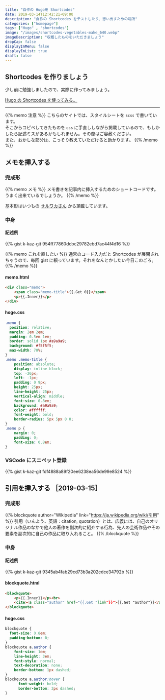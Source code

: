 ```yaml
---
title: "自作の Hugo用 Shortcodes"
date: 2019-03-14T12:42:21+09:00
description: "自作の Shortcodes をテストしたり、思い出すための場所"
categories: ["homepage"]
tags: ["Hugo" , "shortcodes"]
image: "/images/shortcodes-vegetables-make_640.webp"
imageDescription: "収穫したものをいただきましょう"
dropCap: false
displayInMenu: false
displayInList: true
draft: false
---
```

## Shortcodes を作りましょう
少し前に勉強しましたので、実際に作ってみましょう。  

[Hugo の Shortcodes を使ってみる。](../hugo-shortcodes/)

---

{{% memo 注意 %}}
こちらのサイトでは、スタイルシートを `scss` で書いています。  
そこからコピペしてきたものを `css` に手直ししながら掲載しているので、もしかしたら記述ミスがあるかもしれません。その際はご容赦ください。  
また、おかしな部分は、こっそり教えていただけると助かります。
{{% /memo %}}

## メモを挿入する

### 完成形
{{% memo メモ %}}
メモ書きを記事内に挿入するためのショートコードです。  
うまく出来ているでしょうか。
{{% /memo %}}

基本形はいつもの [サルワカさん](https://saruwakakun.com/html-css/reference/css-sample) から頂戴しています。

### 中身

#### 記述例
{{% gist k-kaz-git 954ff77860dcbc29782ebd7ac44f4d16 %}}

{{% memo これを直したい %}}
通常のコード入力だと Shortcodes が展開されちゃうので、毎回 gist に頼っています。それをなんとかしたい今日このごろ。
{{% /memo %}}
#### memo.html

```html
<div class="memo">
    <span class="memo-title">{{.Get 0}}</span>
    <p>{{.Inner}}</p>
</div>
```
#### hoge.css

```css
.memo {
  position: relative;
  margin: 2em 2em;
  padding: 0.5em 1em;
  border: solid 1px #a9a9a9;
  background: #f5f5f5;
  max-width: 70%;
}
.memo .memo-title {
    position: absolute;
    display: inline-block;
    top: -26px;
    left: -1px;
    padding: 0 9px;
    height: 25px;
    line-height: 25px;
    vertical-align: middle;
    font-size: 0.8em;
    background: #a9a9a9;
    color: #ffffff;
    font-weight: bold;
    border-radius: 5px 5px 0 0;
}
.memo p {
    margin: 0;
    padding: 0;
    font-size: 0.8em;
}

```
### VSCode にスニペット登録

{{% gist k-kaz-git fdf4888a89f20ee6238ea56de99e8524 %}}

## 引用を挿入する ［2019-03-15］
### 完成形
{{% blockquote author="Wikipedia" link="https://ja.wikipedia.org/wiki/引用" %}}
引用（いんよう、英語：citation, quotation）とは、広義には、自己のオリジナル作品のなかで他人の著作を副次的に紹介する行為、先人の芸術作品やその要素を副次的に自己の作品に取り入れること。
{{% /blockquote %}}

### 中身
#### 記述例
{{% gist k-kaz-git 9345ab4fab29cd73b3a202cdce34792b %}}

#### blockquote.html

```html
<blockquote>
    <p>{{.Inner}}</p><br>
    <cite><a class="author" href="{{.Get "link"}}">{{.Get "author"}}</a></cite>
</blockquote>
```

#### hoge.css

```css
blockquote {
  font-size: 0.8em;
  padding-bottom: 0;
}
blockquote a.author {
    font-size: 1em;
    line-height: 3em;
    font-style: normal;
    text-decoration: none;
    border-bottom: 1px dashed;
}
blockquote a.author:hover {
      font-weight: bold;
      border-bottom: 2px dashed;
}
```
